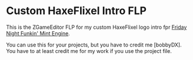 # Custom HaxeFlixel Intro FLP

This is the ZGameEditor FLP for my custom HaxeFlixel logo intro fpr [Friday Night Funkin' Mint Engine](https://github.com/bobbydeluxe/pslice.mint).

You can use this for your projects, but you have to credit me [bobbyDX]. You have to at least credit me for my work if you use the project file.